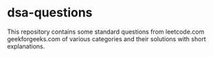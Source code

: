 # dsa-questions

This repository contains some standard questions from leetcode.com geekforgeeks.com of various categories and their solutions with short explanations.
